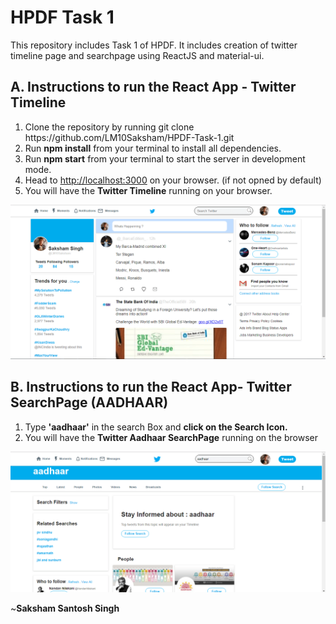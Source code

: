 # HPDF Task 1

<p>This repository includes Task 1 of HPDF. It includes creation of twitter timeline page and searchpage using ReactJS and material-ui.</p>
<h2>A. Instructions to run the React App - Twitter Timeline</h2>
<ol>
  <li>Clone the repository by running git clone https://github.com/LM10Saksham/HPDF-Task-1.git</li>
  <li>Run <strong>npm install</strong> from your terminal to install all dependencies.</li>
  <li>Run <strong>npm start</strong> from your terminal to start the server in development mode.</li>
  <li>Head to <a href = "http://localhost:3000">http://localhost:3000</a> on your browser. (if not opned by default)</li>
  <li>You will have the <strong>Twitter Timeline</strong> running on your browser. <br/> </li> </ol> <span><img src = "https://github.com/LM10Saksham/HPDF-Task-1/blob/master/Mainpage.png" /></span>
  
  <h2>B. Instructions to run the React App- Twitter SearchPage (AADHAAR)</h2>
  <ol>
  <li>Type <strong>'aadhaar'</strong> in the search Box and <strong>click on the Search Icon. </strong></li>
  <li>You will have the <strong>Twitter Aadhaar SearchPage</strong> running on the browser  </li></ol><span><img src = "https://github.com/LM10Saksham/HPDF-Task-1/blob/master/SearchPage.png" /></span>
 
 ~<strong>Saksham Santosh Singh</strong>
